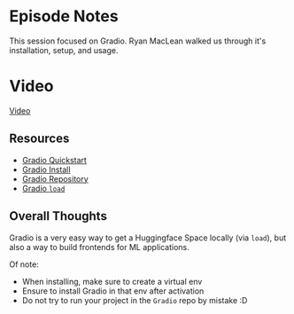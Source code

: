 # Episode Notes

This session focused on Gradio.
Ryan MacLean walked us through it's installation, setup, and usage.

# Video

[Video](https://youtu.be/hESEOJRZ-wc)

## Resources

- [Gradio Quickstart](https://www.gradio.app/guides/quickstart)
- [Gradio Install](https://github.com/gradio-app/gradio)
- [Gradio Repository](https://github.com/gradio-app/gradio)
- [Gradio `load`](https://www.gradio.app/docs/gradio/load)

## Overall Thoughts

Gradio is a very easy way to get a Huggingface Space locally (via `load`), but also a way to build frontends for ML applications. 

Of note:
* When installing, make sure to create a virtual env
* Ensure to install Gradio in that env after activation
* Do not try to run your project in the `Gradio` repo by mistake :D 
